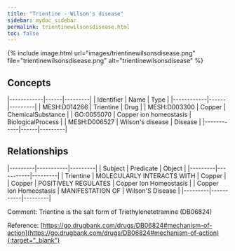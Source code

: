```yaml
---
title: "Trientine - Wilson's disease"
sidebar: mydoc_sidebar
permalink: trientinewilsonsdisease.html
toc: false 
---
```


{% include image.html url="images/trientinewilsonsdisease.png" file="trientinewilsonsdisease.png" alt="trientinewilsonsdisease" %}

## Concepts

|------------|------|---------|
| Identifier | Name | Type    |
|------------|------|---------|
| MESH:D014266 | Trientine | Drug |
| MESH:D003300 | Copper | ChemicalSubstance |
| GO:0055070 | Copper ion homeostasis | BiologicalProcess |
| MESH:D006527 | Wilson's disease | Disease |
|------------|------|---------|

## Relationships

|---------|-----------|---------|
| Subject | Predicate | Object  |
|---------|-----------|---------|
| Trientine | MOLECULARLY INTERACTS WITH | Copper |
| Copper | POSITIVELY REGULATES | Copper Ion Homeostasis |
| Copper Ion Homeostasis | MANIFESTATION OF | Wilson'S Disease |
|---------|-----------|---------|

Comment: Trientine is the salt form of Triethylenetetramine (DB06824)

Reference: [https://go.drugbank.com/drugs/DB06824#mechanism-of-action](https://go.drugbank.com/drugs/DB06824#mechanism-of-action){:target="_blank"}